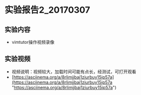# 实验报告2_20170307
## 实验内容
* vimtutor操作视频录像
## 实验视频
* 视频说明：视频较大，加载时间可能有点长，经测试，可打开观看
* [https://asciinema.org/a/8rlimjjbaj1ziurbuy15ip57a](https://asciinema.org/a/8rlimjjbaj1ziurbuy15ip57a "https://asciinema.org/a/8rlimjjbaj1ziurbuy15ip57a")